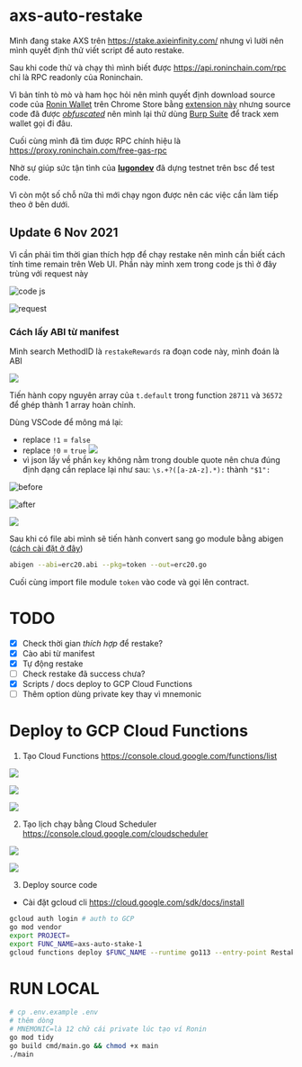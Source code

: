 axs-auto-restake
====

Mình đang stake AXS trên https://stake.axieinfinity.com/ nhưng vì lười nên mình quyết định thử viết script để auto restake.

Sau khi code thử và chạy thì mình biết được https://api.roninchain.com/rpc chỉ là RPC readonly của Roninchain.

Vì bản tính tò mò và ham học hỏi nên mình quyết định download source code của [Ronin Wallet](https://chrome.google.com/webstore/detail/ronin-wallet/fnjhmkhhmkbjkkabndcnnogagogbneec) trên Chrome Store bằng [extension này](https://chrome.google.com/webstore/detail/chrome-extension-source-v/jifpbeccnghkjeaalbbjmodiffmgedin) nhưng source code đã được _[obfuscated](https://en.wikipedia.org/wiki/Obfuscation_(software))_ nên mình lại thử dùng [Burp Suite](https://portswigger.net/burp) để track xem wallet gọi đi đâu.

Cuối cùng mình đã tìm được RPC chính hiệu là https://proxy.roninchain.com/free-gas-rpc

Nhờ sự giúp sức tận tình của **[lugondev](https://github.com/lugondev)** đã dựng testnet trên bsc để test code.

Vì còn một số chỗ nữa thì mới chạy ngon được nên các việc cần làm tiếp theo ở bên dưới.

## Update 6 Nov 2021
Vì cần phải tìm thời gian thích hợp để chạy restake nên mình cần biết cách tính time remain trên Web UI. Phần này mình xem trong code js thì ở đây trùng với request này

![code js](https://i.imgur.com/40Wu2JH.png)

![request](https://i.imgur.com/94bTK9H.png)

### Cách lấy ABI từ manifest

Mình search MethodID là `restakeRewards` ra đoạn code này, mình đoán là ABI

![](https://i.imgur.com/lKJ6woO.png)

Tiến hành copy nguyên array của `t.default` trong function `28711` và `36572` để ghép thành 1 array hoàn chỉnh.

Dùng VSCode để mông má lại:
- replace `!1` = `false`
- replace `!0` = `true`
![](https://i.imgur.com/1tQE0fZ.png)
- vì json lấy về phần `key` không nằm trong double quote nên chưa đúng định dạng cần replace lại như sau:
`\s.+?([a-zA-z].*):` thành `"$1":`

![before](https://i.imgur.com/6LyfZZO.png)

![after](https://i.imgur.com/y4bScD5.png)

![](https://i.imgur.com/mNg38hv.png)

Sau khi có file abi mình sẽ tiến hành convert sang go module bằng abigen ([cách cài đặt ở đây](https://goethereumbook.org/smart-contract-compile/))

```bash
abigen --abi=erc20.abi --pkg=token --out=erc20.go
```

Cuối cùng import file module `token` vào code và gọi lên contract.

# TODO
- [x] Check thời gian *thích hợp* để restake?
- [x] Cào abi từ manifest
- [x] Tự động restake
- [ ] Check restake đã success chưa?
- [x] Scripts / docs deploy to GCP Cloud Functions
- [ ] Thêm option dùng private key thay vì mnemonic

# Deploy to GCP Cloud Functions


1. Tạo Cloud Functions https://console.cloud.google.com/functions/list

![](https://i.imgur.com/oHi0UdV.png)

![](https://i.imgur.com/SnxrFje.png)

![](https://i.imgur.com/SiaU9CD.png)

2. Tạo lịch chạy bằng Cloud Scheduler https://console.cloud.google.com/cloudscheduler

![](https://i.imgur.com/kQDEz1t.png)

![](https://i.imgur.com/X5L9M0m.png)

3. Deploy source code
- Cài đặt gcloud cli https://cloud.google.com/sdk/docs/install

```bash
gcloud auth login # auth to GCP
go mod vendor
export PROJECT=
export FUNC_NAME=axs-auto-stake-1
gcloud functions deploy $FUNC_NAME --runtime go113 --entry-point Restake --project $PROJECT
```

# RUN LOCAL

```bash
# cp .env.example .env
# thêm dòng
# MNEMONIC=là 12 chữ cái private lúc tạo ví Ronin
go mod tidy
go build cmd/main.go && chmod +x main
./main
```